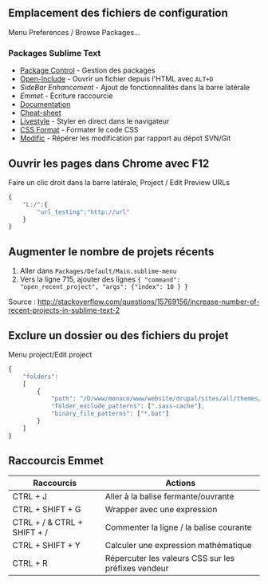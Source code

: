 ## Emplacement des fichiers de configuration

Menu Preferences / Browse Packages...

### Packages Sublime Text

* [Package Control](http://wbond.net/sublime_packages/package_control/installation) - Gestion des packages
* [Open-Include](https://github.com/SublimeText/Open-Include) - Ouvrir un fichier depuis l'HTML avec `ALT+D`
* _SideBar Enhancement_ - Ajout de fonctionnalités dans la barre latérale
* _Emmet_ - Écriture raccourcie
 * [Documentation](http://docs.emmet.io/)
 * [Cheat-sheet](http://docs.emmet.io/cheat-sheet/)
* [Livestyle](http://livestyle.emmet.io/) - Styler en direct dans le navigateur
* [CSS Format](https://sublime.wbond.net/packages/CSS%20Format) - Formater le code CSS
* [Modific](https://sublime.wbond.net/packages/Modific) - Répérer les modification par rapport au dépot SVN/Git



## Ouvrir les pages dans Chrome avec F12

Faire un clic droit dans la barre latérale, Project / Edit Preview URLs

```js
{
    "L:/":{
        "url_testing":"http://url"
    }
}
```


## Augmenter le nombre de projets récents

1. Aller dans `Packages/Default/Main.sublime-menu`
2. Vers la ligne 715, ajouter des lignes  `{ "command": "open_recent_project", "args": {"index": 10 } }`

Source : http://stackoverflow.com/questions/15769156/increase-number-of-recent-projects-in-sublime-text-2


## Exclure un dossier ou des fichiers du projet

Menu project/Edit project

```js
{
	"folders":
	[
		{
			"path": "/D/www/monaco/www/website/drupal/sites/all/themes/custom/monaco",
			"folder_exclude_patterns": [".sass-cache"],
			"binary_file_patterns": ["*.bat"]
		}
	]
}
```



## Raccourcis Emmet

Raccourcis | Actions
-----------|--------
CTRL + J | Aller à la balise fermante/ouvrante
CTRL + SHIFT + G | Wrapper avec une expression
CTRL + / & CTRL + SHIFT + / | Commenter la ligne / la balise courante
CTRL + SHIFT + Y | Calculer une expression mathématique
CTRL + R | Répercuter les valeurs CSS sur les préfixes vendeur
